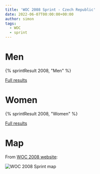 ```yaml
---
title: 'WOC 2008 Sprint - Czech Republic'
date: 2022-06-07T00:00:00+00:00
author: simon
tags:
  - WOC
  - sprint
---
```


<!--more-->

# Men

{% sprintResult 2008, "Men" %}

[Full results](https://www.maprunner.co.uk/wocdb/woc/2008/men/sprint)

# Women

{% sprintResult 2008, "Women" %}

[Full results](https://www.maprunner.co.uk/wocdb/woc/2008/women/sprint)

# Map

From [WOC 2008 website](https://woc2008.orientacnisporty.cz/en/maps-sprint-final.html#SprintF):

<img id="map-image" src="/images/sprints/WOC2008-M.jpg" alt="WOC 2008 Sprint map">
